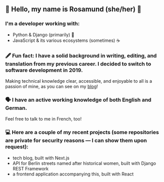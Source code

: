 ## 🌹 Hello, my name is Rosamund (she/her) 🌹
### I'm a developer working with:

 - Python & Django (primarily) 🐍
 - JavaScript & its various ecosystems (sometimes) ☕️

### 🖋 Fun fact: I have a solid background in writing, editing, and translation from my previous career. I decided to switch to software development in 2019.
Making technical knowledge clear, accessible, and enjoyable to all is a passion of mine, as you can see on my [blog](https://rosamund.dev)!

### 🗣 I have an active working knowledge of both English and German.
Feel free to talk to me in French, too!

### 💻  Here are a couple of my recent projects (some repositories are private for security reasons — I can show them upon request):
* tech blog, built with Next.js
* API for Berlin streets named after historical women, built with Django REST Framework
* a frontend application accompanying this, built with React
